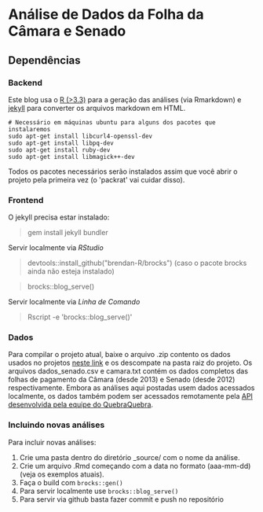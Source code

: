 # Análise de Dados da Folha da Câmara e Senado

## Dependências
### Backend

Este blog usa o [R (>3.3)](https://cran.r-project.org/) para a geração das análises (via Rmarkdown) e [jekyll](https://jekyllrb.com/) para converter os arquivos markdown em HTML. 

```
# Necessário em máquinas ubuntu para alguns dos pacotes que instalaremos
sudo apt-get install libcurl4-openssl-dev
sudo apt-get install libpq-dev
sudo apt-get install ruby-dev
sudo apt-get install libmagick++-dev

```

Todos os pacotes necessários serão instalados assim que você abrir o projeto pela primeira vez (o 'packrat' vai cuidar disso).

### Frontend

O jekyll precisa estar instalado:

> gem install jekyll bundler

Servir localmente via *RStudio*

> devtools::install_github("brendan-R/brocks") (caso o pacote brocks ainda não esteja instalado)

> brocks::blog_serve()

Servir localmente via *Linha de Comando*

> Rscript -e 'brocks::blog_serve()'

### Dados

Para compilar o projeto atual, baixe o arquivo .zip contento os dados usados no projetos [neste link](https://drive.google.com/open?id=0B96DYGN6XyX7NE9vRDRkRGs0MXM) e os descompate na pasta raiz do projeto. Os arquivos dados_senado.csv e camara.txt contém os dados completos das folhas de pagamento da Câmara (desde 2013) e Senado (desde 2012) respectivamente. Embora as análises aqui postadas usem dados acessados localmente, os dados também podem ser acessados remotamente pela [API desenvolvida pela equipe do QuebraQuebra](http://api.quebraquebra.lsd.ufcg.edu.br/). 

### Incluindo novas análises

Para incluir novas análises:
1. Crie uma pasta dentro do diretório \_source/ com o nome da análise.
2. Crie um arquivo .Rmd começando com a data no formato (aaa-mm-dd) (veja os exemplos atuais).
3. Faça o build com `brocks::gen()`
4. Para servir localmente use `brocks::blog_serve()`
5. Para servir via github basta fazer commit e push no repositório
